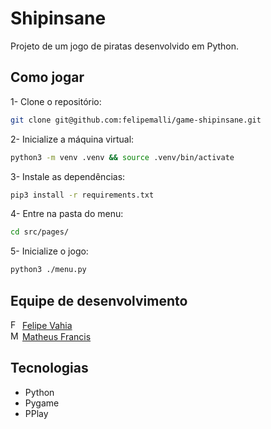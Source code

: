 # Shipinsane

Projeto de um jogo de piratas desenvolvido em Python.


## Como jogar

1- Clone o repositório:

```sh
git clone git@github.com:felipemalli/game-shipinsane.git
```

2- Inicialize a máquina virtual:
```sh
python3 -m venv .venv && source .venv/bin/activate
```

3- Instale as dependências:
```sh
pip3 install -r requirements.txt
```

4- Entre na pasta do menu:
```sh
cd src/pages/
```

5- Inicialize o jogo:
```sh
python3 ./menu.py
```

## Equipe de desenvolvimento
<div>
  <div>
    <img width="15" src="https://avatars.githubusercontent.com/u/88905074?v=4" alt="Felipe Vahia" />
    <a href="https://github.com/felipemalli">Felipe Vahia</a>
  </div>

  <div>
    <img width="15" src="https://avatars.githubusercontent.com/u/53090840?v=4" alt="Matheus Francis" />
    <a href="https://github.com/MatheusFrancis">Matheus Francis</a>
  </div>
<div>

## Tecnologias
- Python
- Pygame
- PPlay
